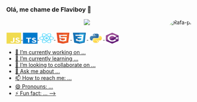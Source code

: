 ### Olá, me chame de Flaviboy 👋

<div align="center">
  <a href="https://github.com/tvflaviano">
  <img height="140em" src="https://github-readme-stats.vercel.app/api?username=tvflaviano&show_icons=true&theme=dark&include_all_commits=true&count_private=true"/>
  <!- <img height="140em" src="https://github-readme-stats.vercel.app/api/top-langs/?username=tvflaviano&layout=compact&langs_count=7&theme=dark"/>
     <img align="right" alt="Rafa-pic" height="150" style="border-radius:50px;" src="https://media-exp1.licdn.com/dms/image/D4D35AQEZqf48JRO2Dg/profile-framedphoto-shrink_200_200/0/1659442596565?e=1661454000&v=beta&t=oj6iQN0dPyc8pVQj04isLizKuQrP2OwjYDBZ7ddWhbE">
  </div>
<div style="display: inline_block"><br>
  <img align="center" alt="tvflaviano-Js" height="30" width="40" src="https://raw.githubusercontent.com/devicons/devicon/master/icons/javascript/javascript-plain.svg">
  <img align="center" alt="Rafa-Ts" height="30" width="40" src="https://raw.githubusercontent.com/devicons/devicon/master/icons/typescript/typescript-plain.svg">
  <img align="center" alt="Rafa-React" height="30" width="40" src="https://raw.githubusercontent.com/devicons/devicon/master/icons/react/react-original.svg">
  <img align="center" alt="Rafa-HTML" height="30" width="40" src="https://raw.githubusercontent.com/devicons/devicon/master/icons/html5/html5-original.svg">
  <img align="center" alt="Rafa-CSS" height="30" width="40" src="https://raw.githubusercontent.com/devicons/devicon/master/icons/css3/css3-original.svg">
  <img align="center" alt="Rafa-Python" height="30" width="40" src="https://raw.githubusercontent.com/devicons/devicon/master/icons/python/python-original.svg">
  <img align="center" alt="Rafa-Csharp" height="30" width="40" src="https://raw.githubusercontent.com/devicons/devicon/master/icons/csharp/csharp-original.svg">
 
</div>

  

- 🔭 I’m currently working on ...
- 🌱 I’m currently learning ...
- 👯 I’m looking to collaborate on ...
- 💬 Ask me about ...
- 📫 How to reach me: ...
- 😄 Pronouns: ...
- ⚡ Fun fact: ...
-->
